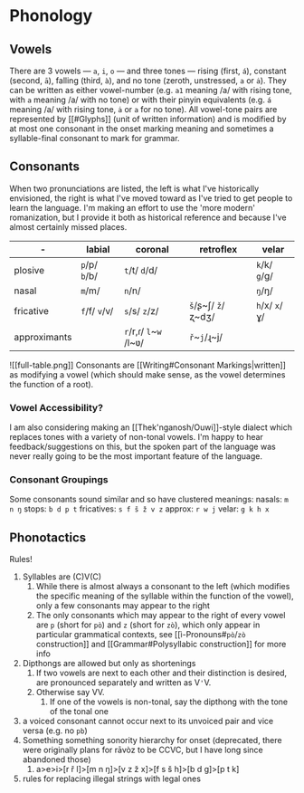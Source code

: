 # Phonology
## Vowels
There are 3 vowels — `a`, `i`, `o` — and three tones — rising (first, `á`), constant (second, `ā`), falling (third, `à`), and no tone (zeroth, unstressed, `a` or `ȧ`). They can be written as either vowel-number (e.g. `a1` meaning /a/ with rising tone, with `a` meaning /a/ with no tone) or with their pinyin equivalents (e.g. `á` meaning /a/ with rising tone, `ȧ` or `a` for no tone).
All vowel-tone pairs are represented by [[#Glyphs]] (unit of written information) and is modified by at most one consonant in the onset marking meaning and sometimes a syllable-final consonant to mark for grammar.

## Consonants
When two pronunciations are listed, the left is what I've historically envisioned, the right is what I've moved toward as I've tried to get people to learn the language. I'm making an effort to use the 'more modern' romanization, but I provide it both as historical reference and because I've almost certainly missed places. 

| \-           | labial        | coronal                | retroflex          | velar         |
| ------------ | ------------- | ---------------------- | ------------------ | ------------- |
| plosive      | `p`/p/ `b`/b/ | `t`/t/ `d`/d/          |                    | `k`/k/ `g`/g/ |
| nasal        | `m`/m/        | `n`/n/                 |                    | `ŋ`/ŋ/        |
| fricative    | `f`/f/ `v`/v/ | `s`/s/ `z`/z/          | `š`/ʂ~ʃ/ `ž`/ʐ~dʒ/ | `h`/x/ `x`/ɣ/ |
| approximants |               | `r`/r,ɾ/ `l`~`w` /l~ʋ/ | `ř`~`j`/ɻ~j/       |               |

![[full-table.png]]
Consonants are [[Writing#Consonant Markings|written]] as modifying a vowel (which should make sense, as the vowel determines the function of a root). 

### Vowel Accessibility?
I am also considering making an [[Thek'nganosh/Ouwi]]-style dialect which replaces tones with a variety of non-tonal vowels. I'm happy to hear feedback/suggestions on this, but the spoken part of the language was never really going to be the most important feature of the language. 

### Consonant Groupings
Some consonants sound similar and so have clustered meanings:
nasals: `m n ŋ`
stops: `b d p t`
fricatives: `s f š ž v z`
approx: `r w j`
velar: `g k h x`

## Phonotactics
Rules!
1. Syllables are (C)V(C)
	1. While there is almost always a consonant to the left (which modifies the specific meaning of the syllable within the function of the vowel), only a few consonants may appear to the right
	2. The only consonants which may appear to the right of every vowel are `p` (short for `pò`) and `z` (short for `zò`), which only appear in particular grammatical contexts, see [[ì-Pronouns#`pò`/`zò` construction]] and [[Grammar#Polysyllabic construction]] for more info
2. Dipthongs are allowed but only as shortenings
	1. If two vowels are next to each other and their distinction is desired, are pronounced separately and written as V`'`V.
	2. Otherwise say VV.
		1. If one of the vowels is non-tonal, say the dipthong with the tone of the tonal one
3. a voiced consonant cannot occur next to its unvoiced pair and vice versa (e.g. no `pb`)
4. Something something sonority hierarchy for onset (deprecated, there were originally plans for rāvòz to be CCVC, but I have long since abandoned those)
	1. a>e>i>[r ř l]>[m n ŋ]>[v z ž x]>[f s š h]>[b d g]>[p t k]
5. rules for replacing illegal strings with legal ones